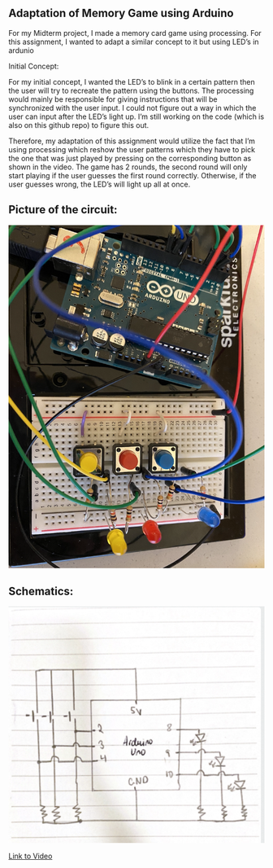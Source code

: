 ## Adaptation of Memory Game using Arduino

For my Midterm project, I made a memory card game using processing. For this assignment, I wanted to adapt a similar concept to it but using LED’s in ardunio 

Initial Concept: 

For my initial concept, I wanted the LED’s to blink in a certain pattern then the user will try to recreate the pattern using the buttons. The processing would mainly be responsible for giving instructions that will be synchronized with the user input. I could not figure out a way in which the user can input after the LED’s light up. I’m still working on the code (which is also on this github repo) to figure this out.

Therefore, my adaptation of this assignment would utilize the fact that I’m using processing which reshow the user patterns which they have to pick the one that was just played by pressing on the corresponding button as shown in the video.
The game has 2 rounds, the second round will only start playing if the user guesses the first round correctly. Otherwise, if the user guesses wrong, the LED’s will light up all at once. 

## Picture of the circuit: 

![](https://github.com/LiyanIbrahim/intro-to-IM/blob/master/November24/Screen%20Shot%202020-11-22%20at%206.16.56%20PM.png) 

## Schematics:

![](https://github.com/LiyanIbrahim/intro-to-IM/blob/master/November24/Screen%20Shot%202020-11-22%20at%206.51.22%20PM.png)

[Link to Video](https://drive.google.com/drive/folders/1tAw7K2tEDLIeprzm2QANFFgC6XXiMrn-)
